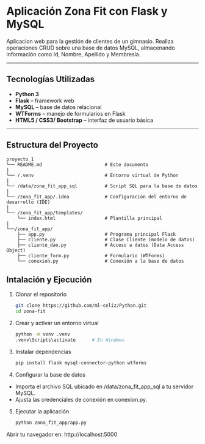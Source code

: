 # Aplicación Zona Fit con Flask y MySQL

Aplicacion web para la gestión de clientes de un gimnasio. Realiza operaciones CRUD sobre una base de datos MySQL, almacenando información 
como Id, Nombre, Apellido y Membresía.

---

## Tecnologías Utilizadas
- **Python 3**  
- **Flask** – framework web  
- **MySQL** – base de datos relacional  
- **WTForms** – manejo de formularios en Flask  
- **HTML5 / CSS3/ Bootstrap** – interfaz de usuario básica  

---

## Estructura del Proyecto
```
proyecto_1
└── README.md                       # Este documento
|
└── /.venv                          # Entorno virtual de Python
|
└── /data/zona_fit_app_sql          # Script SQL para la base de datos
|
└── /zona_fit_app/.idea             # Configuración del entorno de desarrollo (IDE)
|
└── /zona_fit_app/templates/
    └── index.html                  # Plantilla principal
|
└──/zona_fit_app/
    ├── app.py                      # Programa principal Flask
    ├── cliente.py                  # Clase Cliente (modelo de datos)
    ├── cliente_dao.py              # Acceso a datos (Data Access Object)
    ├── cliente_form.py             # Formulario (WTForms)
    └── conexion.py                 # Conexión a la base de datos
```

## Intalación y Ejecución
1. Clonar el repositorio
   ```bash
   git clone https://github.com/ml-celiz/Python.git
   cd zona-fit
2. Crear y activar un entorno virtual
    ```bash
    python -m venv .venv
    .venv\Scripts\activate      # En Windows
3. Instalar dependencias
    ```bash
    pip install flask mysql-connector-python wtforms
4. Configurar la base de datos
- Importa el archivo SQL ubicado en /data/zona_fit_app_sql a tu servidor MySQL.
- Ajusta las credenciales de conexión en conexion.py.
5. Ejecutar la aplicación
    ```bash
    python zona_fit_app/app.py
Abrir tu navegador en: http://localhost:5000